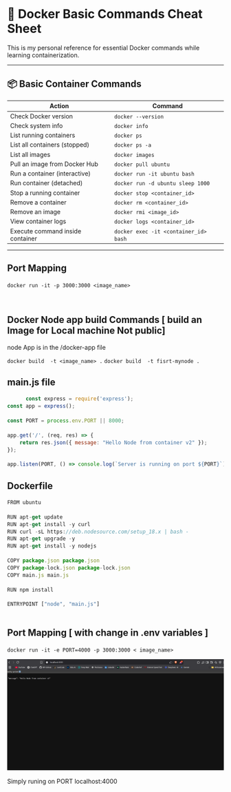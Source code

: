 # 🐳 Docker Basic Commands Cheat Sheet

This is my personal reference for essential Docker commands while learning containerization.

---

## 📦 Basic Container Commands

| Action                        | Command                                     |
|-------------------------------|--------------------------------------------|
| Check Docker version          | `docker --version`                          |
| Check system info             | `docker info`                               |
| List running containers       | `docker ps`                                 |
| List all containers (stopped) | `docker ps -a`                              |
| List all images               | `docker images`                             |
| Pull an image from Docker Hub | `docker pull ubuntu`                        |
| Run a container (interactive) | `docker run -it ubuntu bash`                |
| Run container (detached)      | `docker run -d ubuntu sleep 1000`           |
| Stop a running container      | `docker stop <container_id>`                |
| Remove a container           | `docker rm <container_id>`                  |
| Remove an image              | `docker rmi <image_id>`                     |
| View container logs          | `docker logs <container_id>`                |
| Execute command inside container | `docker exec -it <container_id> bash`    |

---


## Port Mapping 

`docker run -it -p 3000:3000 <image_name>`

<br>

## Docker Node app build Commands [ build an Image for Local machine Not public]
node App is in the /docker-app file 

`docker build  -t <image_name> .`
`docker build  -t fisrt-mynode .`

## main.js file 
```javascript
      const express = require('express');
const app = express();

const PORT = process.env.PORT || 8000;

app.get('/', (req, res) => {
    return res.json({ message: "Hello Node from container v2" });
});

app.listen(PORT, () => console.log(`Server is running on port ${PORT}`));
```

##  Dockerfile 
```javascript
FROM ubuntu

RUN apt-get update
RUN apt-get install -y curl
RUN curl -sL https://deb.nodesource.com/setup_18.x | bash -
RUN apt-get upgrade -y
RUN apt-get install -y nodejs

COPY package.json package.json
COPY package-lock.json package-lock.json
COPY main.js main.js

RUN npm install

ENTRYPOINT ["node", "main.js"]
   
```



## Port Mapping [ with change in .env variables ]

`docker run -it -e PORT=4000 -p 3000:3000 < image_name>`


![image](Local-app.png)

Simply runing on PORT localhost:4000



